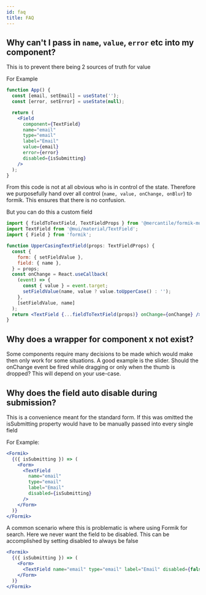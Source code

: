 ```yaml
---
id: faq
title: FAQ
---
```


## Why can't I pass in `name`, `value`, `error` etc into my component?

This is to prevent there being 2 sources of truth for value

For Example

```jsx
function App() {
  const [email, setEmail] = useState('');
  const [error, setError] = useState(null);

  return (
    <Field
      component={TextField}
      name="email"
      type="email"
      label="Email"
      value={email}
      error={error}
      disabled={isSubmitting}
    />
  );
}
```

From this code is not at all obvious who is in control of the state. Therefore we purposefully hand over all control (`name, value, onChange, onBlur`) to formik. This ensures that there is no confusion.

But you can do this a custom field

```jsx
import { fieldToTextField, TextFieldProps } from '@mercantile/formik-mui';
import TextField from '@mui/material/TextField';
import { Field } from 'formik';

function UpperCasingTextField(props: TextFieldProps) {
  const {
    form: { setFieldValue },
    field: { name },
  } = props;
  const onChange = React.useCallback(
    (event) => {
      const { value } = event.target;
      setFieldValue(name, value ? value.toUpperCase() : '');
    },
    [setFieldValue, name]
  );
  return <TextField {...fieldToTextField(props)} onChange={onChange} />;
}
```

## Why does a wrapper for component x not exist?

Some components require many decisions to be made which would make then only work for some situations.
A good example is the slider. Should the onChange event be fired while dragging or only when the thumb is dropped? This will depend on your use-case.

## Why does the field auto disable during submission?

This is a convenience meant for the standard form. If this was omitted the isSubmitting property would have to be manually passed into every single field

For Example:

```jsx {8}
<Formik>
  {({ isSubmitting }) => (
    <Form>
      <TextField
        name="email"
        type="email"
        label="Email"
        disabled={isSubmitting}
      />
    </Form>
  )}
</Formik>
```

A common scenario where this is problematic is where using Formik for search. Here we never want the field to be disabled. This can be accomplished by setting disabled to always be false

```jsx {8}
<Formik>
  {({ isSubmitting }) => (
    <Form>
      <TextField name="email" type="email" label="Email" disabled={false} />
    </Form>
  )}
</Formik>
```
